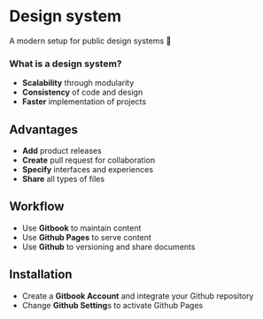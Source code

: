 # Design system

A modern setup for public design systems 🥳 

### **What is a design system?**

* **Scalability** through modularity
* **Consistency** of code and design
* **Faster** implementation of projects

## **Advantages**

* **Add** product releases
* **Create** pull request for collaboration
* **Specify** interfaces and experiences
* **Share** all types of files

## Workflow

* Use **Gitbook** to maintain content
* Use **Github Pages** to serve content
* Use **Github** to versioning and share documents

## Installation

* Create a **Gitbook Account** and integrate your Github repository
* Change **Github Setting**s to activate Github Pages


